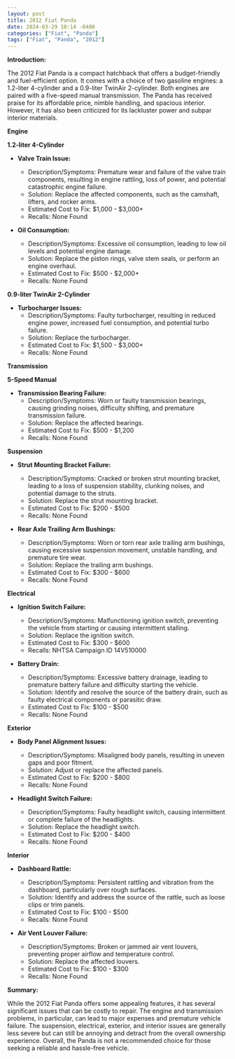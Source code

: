 ```yaml
---
layout: post
title: 2012 Fiat Panda
date: 2024-03-29 10:14 -0400
categories: ["Fiat", "Panda"]
tags: ["Fiat", "Panda", "2012"]
---
```

**Introduction:**

The 2012 Fiat Panda is a compact hatchback that offers a budget-friendly and fuel-efficient option. It comes with a choice of two gasoline engines: a 1.2-liter 4-cylinder and a 0.9-liter TwinAir 2-cylinder. Both engines are paired with a five-speed manual transmission. The Panda has received praise for its affordable price, nimble handling, and spacious interior. However, it has also been criticized for its lackluster power and subpar interior materials.

**Engine**

**1.2-liter 4-Cylinder**

* **Valve Train Issue:**
    * Description/Symptoms: Premature wear and failure of the valve train components, resulting in engine rattling, loss of power, and potential catastrophic engine failure.
    * Solution: Replace the affected components, such as the camshaft, lifters, and rocker arms.
    * Estimated Cost to Fix: $1,000 - $3,000+
    * Recalls: None Found

* **Oil Consumption:**
    * Description/Symptoms: Excessive oil consumption, leading to low oil levels and potential engine damage.
    * Solution: Replace the piston rings, valve stem seals, or perform an engine overhaul.
    * Estimated Cost to Fix: $500 - $2,000+
    * Recalls: None Found

**0.9-liter TwinAir 2-Cylinder**

* **Turbocharger Issues:**
    * Description/Symptoms: Faulty turbocharger, resulting in reduced engine power, increased fuel consumption, and potential turbo failure.
    * Solution: Replace the turbocharger.
    * Estimated Cost to Fix: $1,500 - $3,000+
    * Recalls: None Found

**Transmission**

**5-Speed Manual**

* **Transmission Bearing Failure:**
    * Description/Symptoms: Worn or faulty transmission bearings, causing grinding noises, difficulty shifting, and premature transmission failure.
    * Solution: Replace the affected bearings.
    * Estimated Cost to Fix: $500 - $1,200
    * Recalls: None Found

**Suspension**

* **Strut Mounting Bracket Failure:**
    * Description/Symptoms: Cracked or broken strut mounting bracket, leading to a loss of suspension stability, clunking noises, and potential damage to the struts.
    * Solution: Replace the strut mounting bracket.
    * Estimated Cost to Fix: $200 - $500
    * Recalls: None Found

* **Rear Axle Trailing Arm Bushings:**
    * Description/Symptoms: Worn or torn rear axle trailing arm bushings, causing excessive suspension movement, unstable handling, and premature tire wear.
    * Solution: Replace the trailing arm bushings.
    * Estimated Cost to Fix: $300 - $600
    * Recalls: None Found

**Electrical**

* **Ignition Switch Failure:**
    * Description/Symptoms: Malfunctioning ignition switch, preventing the vehicle from starting or causing intermittent stalling.
    * Solution: Replace the ignition switch.
    * Estimated Cost to Fix: $300 - $600
    * Recalls: NHTSA Campaign ID 14V510000

* **Battery Drain:**
    * Description/Symptoms: Excessive battery drainage, leading to premature battery failure and difficulty starting the vehicle.
    * Solution: Identify and resolve the source of the battery drain, such as faulty electrical components or parasitic draw.
    * Estimated Cost to Fix: $100 - $500
    * Recalls: None Found

**Exterior**

* **Body Panel Alignment Issues:**
    * Description/Symptoms: Misaligned body panels, resulting in uneven gaps and poor fitment.
    * Solution: Adjust or replace the affected panels.
    * Estimated Cost to Fix: $200 - $800
    * Recalls: None Found

* **Headlight Switch Failure:**
    * Description/Symptoms: Faulty headlight switch, causing intermittent or complete failure of the headlights.
    * Solution: Replace the headlight switch.
    * Estimated Cost to Fix: $200 - $400
    * Recalls: None Found

**Interior**

* **Dashboard Rattle:**
    * Description/Symptoms: Persistent rattling and vibration from the dashboard, particularly over rough surfaces.
    * Solution: Identify and address the source of the rattle, such as loose clips or trim panels.
    * Estimated Cost to Fix: $100 - $500
    * Recalls: None Found

* **Air Vent Louver Failure:**
    * Description/Symptoms: Broken or jammed air vent louvers, preventing proper airflow and temperature control.
    * Solution: Replace the affected louvers.
    * Estimated Cost to Fix: $100 - $300
    * Recalls: None Found

**Summary:**

While the 2012 Fiat Panda offers some appealing features, it has several significant issues that can be costly to repair. The engine and transmission problems, in particular, can lead to major expenses and premature vehicle failure. The suspension, electrical, exterior, and interior issues are generally less severe but can still be annoying and detract from the overall ownership experience. Overall, the Panda is not a recommended choice for those seeking a reliable and hassle-free vehicle.
